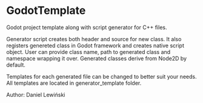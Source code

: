 # GodotTemplate
Godot project template along with script generator for C++ files.

Generator script creates both header and source for new class. It also registers genereted class in Godot framework and creates native script object.
User can provide class name, path to generated class and namespace wrapping it over. Generated classes derive from Node2D by default.

Templates for each generated file can be changed to better suit your needs. All templates are located in generator_template folder.

Author: Daniel Lewiński

